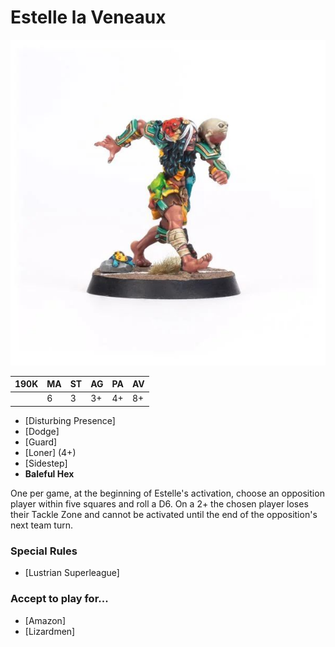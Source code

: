 # Estelle la Veneaux

![](../media/starplayers/BBEstellelaVeneauxLead.jpg)

| 190K  | MA | ST | AG | PA | AV |
| --- | --- | --- | --- | --- | --- |
| | 6 | 3 | 3+ | 4+ | 8+ |

* [Disturbing Presence]
* [Dodge]
* [Guard]
* [Loner] (4+)
* [Sidestep]
* **Baleful Hex**

One per game, at the beginning of Estelle's activation, choose an opposition player within five squares and roll a D6. On a 2+ the chosen player loses their Tackle Zone and cannot be activated until the end of the opposition's next team turn.

### Special Rules

* [Lustrian Superleague]

### Accept to play for...

* [Amazon]
* [Lizardmen]
